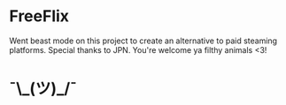 # FreeFlix 

Went beast mode on this project to create an alternative to paid steaming platforms. 
Special thanks to JPN. 
You're welcome ya filthy animals <3!

#  ¯\\\_(ツ)\_/¯
